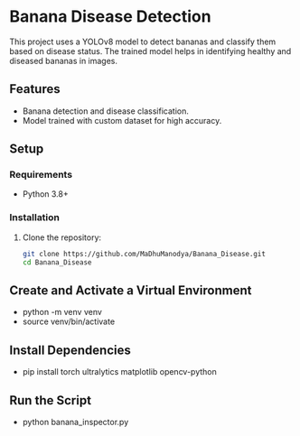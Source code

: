 # Banana Disease Detection

This project uses a YOLOv8 model to detect bananas and classify them based on disease status. The trained model helps in identifying healthy and diseased bananas in images.

## Features
- Banana detection and disease classification.
- Model trained with custom dataset for high accuracy.

## Setup
### Requirements
- Python 3.8+

### Installation
1. Clone the repository:
   ```bash
   git clone https://github.com/MaDhuManodya/Banana_Disease.git
   cd Banana_Disease

## Create and Activate a Virtual Environment
 - python -m venv venv
 - source venv/bin/activate

## Install Dependencies

- pip install torch ultralytics matplotlib opencv-python

## Run the Script
 - python banana_inspector.py



